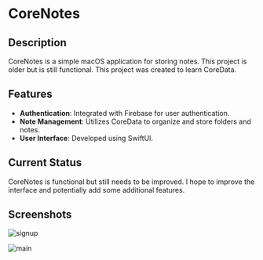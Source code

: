 # CoreNotes

## Description
CoreNotes is a simple macOS application for storing notes. This project 
is older but is still functional. This project was created to learn CoreData. 

## Features
- **Authentication**: Integrated with Firebase for user authentication.
- **Note Management**: Utilizes CoreData to organize and store folders and 
notes.
- **User Interface**: Developed using SwiftUI.

## Current Status
CoreNotes is functional but still needs to be improved. I hope to improve 
the interface and potentially add some additional features. 

## Screenshots

![signup](https://github.com/user-attachments/assets/221a6d9e-d5b9-49a2-90eb-4cf302a5a877)


![main](https://github.com/user-attachments/assets/f0fc64a6-7046-4b10-88a6-63a3537fc390)
